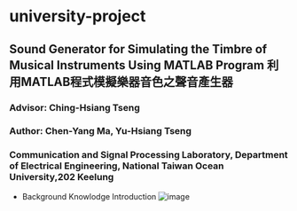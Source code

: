 # university-project

## Sound Generator for Simulating the Timbre of Musical Instruments Using MATLAB Program 利用MATLAB程式模擬樂器音色之聲音產生器
### Advisor: Ching-Hsiang Tseng
### Author: Chen-Yang Ma, Yu-Hsiang Tseng
### Communication and Signal Processing Laboratory, Department of Electrical Engineering, National Taiwan Ocean University,202 Keelung

* Background Knowlodge Introduction
![image](https://github.com/Enohpgogo/university-project/blob/main/IMG/image003.jpg)
